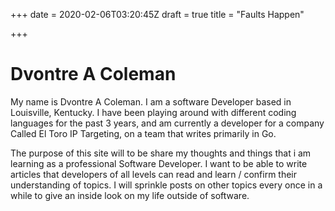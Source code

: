 +++
date = 2020-02-06T03:20:45Z
draft = true
title = "Faults Happen"

+++
# Dvontre A Coleman

My name is Dvontre A Coleman.  I am a software Developer based in Louisville, Kentucky.  I have been playing around with different coding languages for the past  3 years, and am currently a developer for a company Called El Toro IP Targeting, on a team that writes primarily in Go.

The purpose of this site will to be share my thoughts and things that i am learning as a professional Software Developer. I want to be able to write articles that developers of all levels can read and learn / confirm their understanding of topics. I will sprinkle posts on other topics every once in a while to give an inside look on my life outside of software.